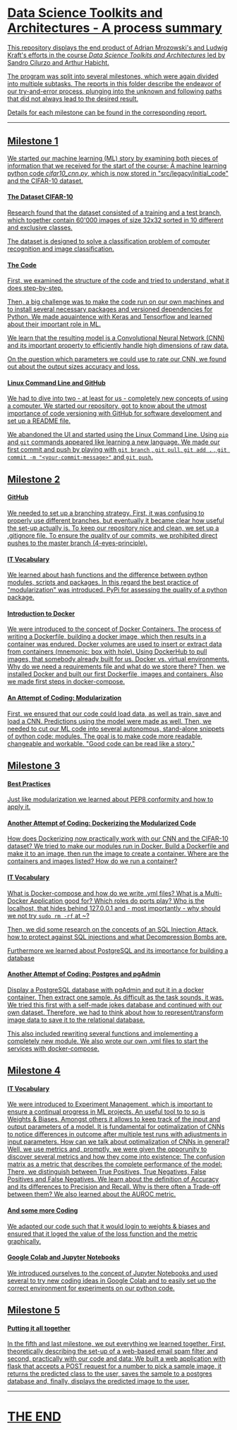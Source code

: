 ﻿# <u> Data Science Toolkits and Architectures - A process summary

This repository displays the end product of Adrian Mrozowski's and Ludwig Kraft's efforts in the course *Data Science Toolkits and Architectures* led by Sandro Cilurzo and Arthur Habicht. 

The program was split into several milestones, which were again divided into multiple subtasks.
The reports in this folder describe the endeavor of our try-and-error process, plunging into the unknown and following paths that did not always lead to the desired result.

Details for each milestone can be found in the corresponding report.

____


## Milestone 1 
We started our machine learning (ML) story by examining both pieces of information that we received for the start of the course: A machine learning python code *cifar10_cnn.py*, which is now stored in "src/legacy/initial_code" and the  [CIFAR-10](https://www.cs.toronto.edu/~kriz/cifar.html) dataset. 

#### <u>The Dataset CIFAR-10</u>
Research found that the dataset consisted of a training and a test branch, which together contain 60'000 images of size 32x32 sorted in 10 different and exclusive classes.

The dataset is designed to solve a classification problem of computer recognition and image classification. 

#### <u>The Code</u>
First, we examined the structure of the code and tried to understand, what it does step-by-step.

Then, a big challenge was to make the code run on our own machines and to install several necessary packages and versioned dependencies for Python. We made aquaintence with Keras and Tensorflow and learned about their important role in ML.

We learn that the resulting model is a Convolutional Neural Network (CNN) and its important property to efficiently handle high dimensions of raw data. 

On the question which parameters we could use to rate our CNN, we found out about the output sizes accuracy and loss.


#### <u>Linux Command Line and GitHub</u>
We had to dive into two - at least for us - completely new concepts of using a computer. 
We started our repository, got to know about the utmost importance of code versioning with GitHub for software development and set up a README file. 

We abandoned the UI and started using the Linux Command Line. Using ``pip`` and ``git`` commands appeared like learning a new language. We made our first commit and push by playing with ``git branch`` , ``git pull``, ``git add .`` , ``git commit -m "<your-commit-message>"`` and  ``git push``.


## Milestone 2

#### <u>GitHub</u>
We needed to set up a branching strategy. First, it was confusing to properly use different branches, but eventually it became clear how useful the set-up actually is. To keep our repository nice and clean, we set up a .gitignore file. To ensure the quality of our commits, we prohibited direct pushes to the master branch (4-eyes-principle).

#### <u>IT Vocabulary </u>
We learned about hash functions and the difference between python modules, scripts and packages. In this regard the best practice of "modularization" was introduced. PyPi for assessing the quality of a python package.

#### <u>Introduction to Docker </u>
We were introduced to the concept of Docker Containers. The process of writing a Dockerfile, building a docker image, which then results in a container was endured. Docker volumes are used to insert or extract data from containers (mnemonic: box with hole). Using DockerHub to pull images, that somebody already built for us. Docker vs. virtual environments. Why do we need a requirements file and what do we store there?
Then, we installed Docker and built our first Dockerfile, images and containers. Also we made first steps in docker-compose.

#### <u>An Attempt of Coding: Modularization </u>
First, we ensured that our code could load data, as well as train, save and load a CNN. Predictions using the model were made as well. Then, we needed to cut our ML code into several autonomous, stand-alone snippets of python code: modules.
The goal is to make code more readable, changeable and workable. "Good code can be read like a story."


## Milestone 3

#### <u>Best Practices </u>
Just like modularization we learned about PEP8 conformity and how to apply it.

#### <u>Another Attempt of Coding: Dockerizing the Modularized Code </u>

How does Dockerizing now practically work with our CNN and the CIFAR-10 dataset? We tried to make our modules run in Docker. Build a Dockerfile and make it to an image, then run the image to create a container. Where are the containers and images listed? How do we run a container?

#### <u>IT Vocabulary </u>
What is Docker-compose and how do we write .yml files? What is a Multi-Docker Application good for? Which roles do ports play? Who is the localhost, that hides behind 127.0.0.1 and - most importantly - why should we not try ``sudo rm -rf`` at ~?

Then, we did some research on the concepts of an SQL Injection Attack, how to protect against SQL injections and what Decompression Bombs are.

Furthermore we learned about PostgreSQL and its importance for building a database


#### <u>Another Attempt of Coding: Postgres and pgAdmin</u>

Display a PostgreSQL database with pgAdmin and put it in a docker container. Then extract one sample. As difficult as the task sounds, it was.
We tried this first with a self-made jokes database and continued with our own dataset. Therefore, we had to think about how to represent/transform image data to save it to the relational database.

This also included rewriting several functions and implementing a completely new module. We also wrote our own .yml files to start the services with docker-compose.



## Milestone 4

#### <u>IT Vocabulary</u>
We were introduced to Experiment Management, which is important to ensure a continual progress in ML projects. An useful tool to to so is Weights & Biases. Amongst others it allows to keep track of the input and output parameters of a model. It is fundamental for optimalization of CNNs to notice differences in outcome after multiple test runs with adjustments in input parameters. How can we talk about optimalization of CNNs in general? Well, we use metrics and, promptly, we were given the opporunity to discover several metrics and how they come into existence: 
The confusion matrix as a metric that describes the complete performance of the model: There, we distinguish between True Positives, True Negatives, False Positives and False Negatives.
We learn about the definition of Accuracy and its differences to Precision and Recall. Why is there often a Trade-off between them? We also learned about the AUROC metric.

#### <u>And some more Coding</u>
We adapted our code such that it would login to weights & biases and ensured that it loged the value of the loss function and the metric graphically.

#### <u>Google Colab and Jupyter Notebooks</u>
We introduced ourselves to the concept of Jupyter Notebooks and used several to try new coding ideas in Google Colab and to easily set up the correct environment for experiments on our python code.


## Milestone 5

#### <u>Putting it all together</u>

In the fifth and last milestone, we put everything we learned together. First, theoretically describing the set-up of a web-based email spam filter and second, practically with our code and data: We built a web application with flask that accepts a POST request for a number to pick a sample image, it returns the predicted class to the user, saves the sample to a postgres database and, finally, displays the predicted image to the user. 


-----
# THE END 






